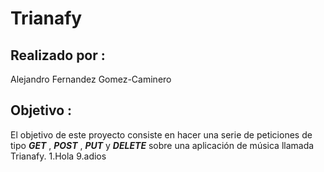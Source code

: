 # Trianafy
## Realizado por :
Alejandro Fernandez Gomez-Caminero
## Objetivo :
El objetivo de este proyecto consiste en hacer una serie de peticiones de tipo ***GET*** , ***POST*** , ***PUT*** y ***DELETE*** sobre una aplicación de música llamada Trianafy.
1.Hola
9.adios
